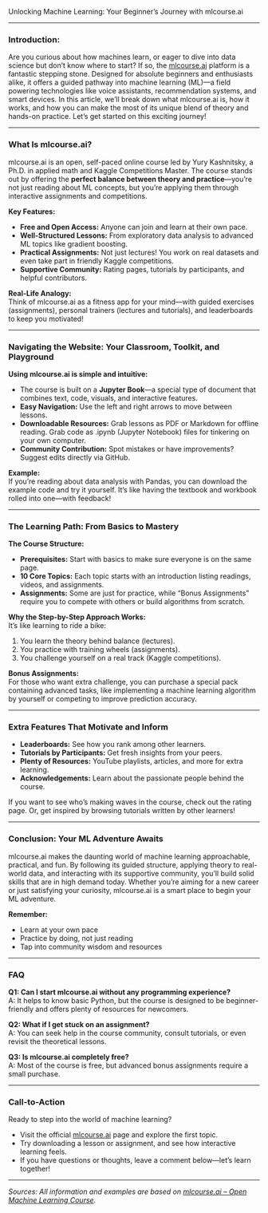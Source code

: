 Unlocking Machine Learning: Your Beginner’s Journey with mlcourse.ai

---

### Introduction:  
Are you curious about how machines learn, or eager to dive into data science but don’t know where to start? If so, the [mlcourse.ai](https://mlcourse.ai/book/topic01/topic01_intro.html) platform is a fantastic stepping stone. Designed for absolute beginners and enthusiasts alike, it offers a guided pathway into machine learning (ML)—a field powering technologies like voice assistants, recommendation systems, and smart devices. In this article, we’ll break down what mlcourse.ai is, how it works, and how you can make the most of its unique blend of theory and hands-on practice. Let’s get started on this exciting journey!

---

### What Is mlcourse.ai?  
mlcourse.ai is an open, self-paced online course led by Yury Kashnitsky, a Ph.D. in applied math and Kaggle Competitions Master. The course stands out by offering the **perfect balance between theory and practice**—you’re not just reading about ML concepts, but you’re applying them through interactive assignments and competitions.

**Key Features:**
- **Free and Open Access:** Anyone can join and learn at their own pace.
- **Well-Structured Lessons:** From exploratory data analysis to advanced ML topics like gradient boosting.
- **Practical Assignments:** Not just lectures! You work on real datasets and even take part in friendly Kaggle competitions.
- **Supportive Community:** Rating pages, tutorials by participants, and helpful contributors.

**Real-Life Analogy:**  
Think of mlcourse.ai as a fitness app for your mind—with guided exercises (assignments), personal trainers (lectures and tutorials), and leaderboards to keep you motivated!

---

### Navigating the Website: Your Classroom, Toolkit, and Playground  

**Using mlcourse.ai is simple and intuitive:**  
- The course is built on a **Jupyter Book**—a special type of document that combines text, code, visuals, and interactive features.
- **Easy Navigation:** Use the left and right arrows to move between lessons.
- **Downloadable Resources:** Grab lessons as PDF or Markdown for offline reading. Grab code as .ipynb (Jupyter Notebook) files for tinkering on your own computer.
- **Community Contribution:** Spot mistakes or have improvements? Suggest edits directly via GitHub.

**Example:**  
If you’re reading about data analysis with Pandas, you can download the example code and try it yourself. It’s like having the textbook and workbook rolled into one—with feedback!

---

### The Learning Path: From Basics to Mastery  

**The Course Structure:**  
- **Prerequisites:** Start with basics to make sure everyone is on the same page.
- **10 Core Topics:** Each topic starts with an introduction listing readings, videos, and assignments.
- **Assignments:** Some are just for practice, while “Bonus Assignments” require you to compete with others or build algorithms from scratch.

**Why the Step-by-Step Approach Works:**  
It’s like learning to ride a bike:  
1. You learn the theory behind balance (lectures).
2. You practice with training wheels (assignments).
3. You challenge yourself on a real track (Kaggle competitions).

**Bonus Assignments:**  
For those who want extra challenge, you can purchase a special pack containing advanced tasks, like implementing a machine learning algorithm by yourself or competing to improve prediction accuracy.

---

### Extra Features That Motivate and Inform

- **Leaderboards:** See how you rank among other learners.
- **Tutorials by Participants:** Get fresh insights from your peers.
- **Plenty of Resources:** YouTube playlists, articles, and more for extra learning.
- **Acknowledgements:** Learn about the passionate people behind the course.

If you want to see who’s making waves in the course, check out the rating page. Or, get inspired by browsing tutorials written by other learners!

---

### Conclusion: Your ML Adventure Awaits

mlcourse.ai makes the daunting world of machine learning approachable, practical, and fun. By following its guided structure, applying theory to real-world data, and interacting with its supportive community, you’ll build solid skills that are in high demand today. Whether you’re aiming for a new career or just satisfying your curiosity, mlcourse.ai is a smart place to begin your ML adventure.

**Remember:**  
- Learn at your own pace  
- Practice by doing, not just reading  
- Tap into community wisdom and resources

---

### FAQ

**Q1: Can I start mlcourse.ai without any programming experience?**  
A: It helps to know basic Python, but the course is designed to be beginner-friendly and offers plenty of resources for newcomers.

**Q2: What if I get stuck on an assignment?**  
A: You can seek help in the course community, consult tutorials, or even revisit the theoretical lessons.

**Q3: Is mlcourse.ai completely free?**  
A: Most of the course is free, but advanced bonus assignments require a small purchase.

---

### Call-to-Action  
Ready to step into the world of machine learning?  
- Visit the official [mlcourse.ai](https://mlcourse.ai/book/topic01/topic01_intro.html) page and explore the first topic.
- Try downloading a lesson or assignment, and see how interactive learning feels.
- If you have questions or thoughts, leave a comment below—let’s learn together!

---

*Sources: All information and examples are based on [mlcourse.ai – Open Machine Learning Course](https://mlcourse.ai/book/topic01/topic01_intro.html).*